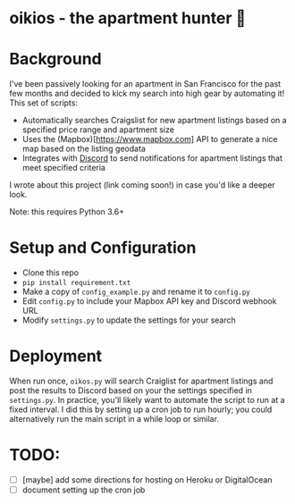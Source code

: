 # oikios - the apartment hunter 🏹

# Background

I've been passively looking for an apartment in San Francisco for the past few months and decided to kick my search into high gear by automating it! This set of scripts:
* Automatically searches Craigslist for new apartment listings based on a specified price range and apartment size
* Uses the (Mapbox)[https://www.mapbox.com] API to generate a nice map based on the listing geodata
* Integrates with [Discord](https://discordapp.com/) to send notifications for apartment listings that meet specified criteria

I wrote about this project (link coming soon!) in case you'd like a deeper look.

Note: this requires Python 3.6+

# Setup and Configuration
* Clone this repo
* `pip install requirement.txt`
* Make a copy of `config_example.py` and rename it to `config.py`
* Edit `config.py` to include your Mapbox API key and Discord webhook URL
* Modify `settings.py` to update the settings for your search

# Deployment
When run once, `oikos.py` will search Craiglist for apartment listings and post the results to Discord based on your the settings specified in `settings.py`. In practice, you'll likely want to automate the script to run at a fixed interval. I did this by setting up a cron job to run hourly; you could alternatively run the main script in a while loop or similar. 

# TODO:
- [ ] [maybe] add some directions for hosting on Heroku or DigitalOcean
- [ ] document setting up the cron job